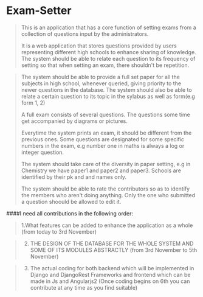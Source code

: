 # Exam-Setter 
>This is an application that has a core function of setting exams from a collection of questions input by the administrators. 
>
>It is a web application that stores questions provided by users representing different high schools to enhance sharing of knowledge. The system should be able to relate each question to its frequency of setting so that when setting an exam, there shouldn't be repetition. 

>The system should be able to provide a full set paper for all the subjects in high school, whenever queried, giving priority to the newer questions in the database. The system should also be able to relate a certain question to its topic in the sylabus as well as form(e.g form 1, 2) 
>
>A full exam consists of several questions. The questions some time get accompanied by diagrams or pictures. 
>
>Everytime the system prints an exam, it should be different from the previous ones. Some questions are designated for some specific numbers in the exam, e.g number one in maths is always a log or integer question.
>
>The system should take care of the diversity in paper setting, e.g in Chemistry we have paper1 and paper2 and paper3.
Schools are identified by their pk and and names only.
>
>The system should be able to rate the contributors so as to identify  the members who aren't doing anything. 
>Only the  one who submitted a question shoould be allowed to edit it. 

####I need all contributions in the following order:
>1.What features can be added to enhance the application as a whole  (from today to 3rd November)

>2. THE DESIGN OF THE DATABASE FOR THE WHOLE SYSTEM AND SOME OF ITS MODULES ABSTRACTLY (from 3rd November to 5th November)

>3. The actual coding for both backend which will be implemented in Django and DjangoRest 
   Frameworks and frontend which can be made in Js and Angularjs2 (Once coding begins on 6th you can contribute at any time as you find suitable)


